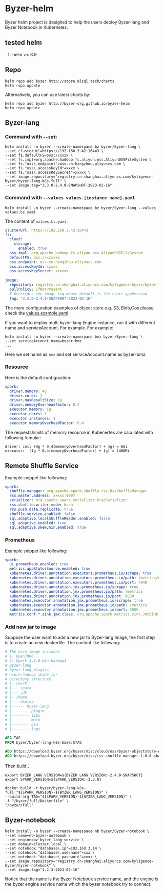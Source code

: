 # Byzer-helm

Byzer helm project is desighed to help the users deploy Byzer-lang  and Byzer Notebook in Kubernetes.

## tested helm

1. helm >= 3.9 

## Repo

```
helm repo add byzer http://store.mlsql.tech/charts
helm repo update
```

Alternatively, you can use latest charts by:
```shell
helm repo add byzer http://byzer-org.github.io/byzer-helm
helm repo update
```

## Byzer-lang

### Command with `--set`:

```shell
helm install -n byzer --create-namespace bz byzer/Byzer-lang \
--set clusterUrl=https://192.168.3.42:16443 \
--set fs.defaultFS=oss://xxxx \
--set fs.impl=org.apache.hadoop.fs.aliyun.oss.AliyunOSSFileSystem \
--set fs."oss\.endpoint"=oss-cn-hangzhou.aliyuncs.com \
--set fs."oss\.accessKeyId"=xxxx \
--set fs."oss\.accessKeySecret"=xxxxx \
--set image.repository="registry.cn-shanghai.aliyuncs.com/kyligence-byzer/byzer-lang-k8s-full" \
--set image.tag="3.3.0-2.4.0-SNAPSHOT-2023-02-16"
```

### Command with `--values values.[instance name].yaml`


```shell
helm install -n byzer --create-namespace bz byzer/Byzer-lang --values values.bz.yaml
```

The content of `values.bz.yaml`:

```yaml
clusterUrl: https://192.168.3.42:16443
fs:
  cloud:
    storage:
      enabled: true
  oss.impl: org.apache.hadoop.fs.aliyun.oss.AliyunOSSFileSystem
  defaultFS: oss://xxxxxx
  oss.endpoint: oss-cn-hangzhou.aliyuncs.com
  oss.accessKeyId: xxxxx
  oss.accessKeySecret: xxxxxx 
  
image:
  repository: registry.cn-shanghai.aliyuncs.com/kyligence-byzer/byzer-lang-k8s-full
  pullPolicy: IfNotPresent
  # Overrides the image tag whose default is the chart appVersion.
  tag: "3.3.0-2.4.0-SNAPSHOT-2023-02-16"    
```

The more configuration examples of object store e.g. S3, Blob,Cos please check the [values.example.yaml](https://github.com/byzer-org/byzer-helm/blob/master/byzer-lang/values.example.yaml)

If you want to deploy multi byzer-lang Engine instance, run it with different name and serviceAccount. For example. For example: 


```shell
helm install -n byzer --create-namespace bmz byzer/Byzer-lang \
--set serviceAccount.name=byzer-bmz
...
```

Here we set name as `bmz` and set serviceAccount.name as byzer-bmz.

### Resource

Here is the default configuration:

```yaml
spark:
  driver.memory: 4g
  driver.cores: 2
  driver.maxResultSize: 1g  
  driver.memoryOverheadFactor: 0.4
  executor.memory: 1g
  executor.cores: 1
  executor.instances: 1   
  executor.memoryOverheadFactor: 0.4
```

The requests/limits of memory resource in Kubenertes are caculated with following fomular:

```
driver: ceil (4g * 0.4(memoryOverheadFactor) + 4g) = 6Gi
executor:  (1g * 0.4(memoryOverheadFactor) + 1g) = 1400Mi
```

## Remote Shuffle Service

Example snippet like following: 

```yaml
spark:
  shuffle.manager: org.apache.spark.shuffle.rss.RssShuffleManager  
  rss.master.address: xxxxx:9097
  serializer: org.apache.spark.serializer.KryoSerializer
  rss.shuffle.writer.mode: hash
  rss.push.data.replicate: true
  shuffle.service.enabled: false
  sql.adaptive.localShuffleReader.enabled: false
  sql.adaptive.enabled: true
  sql.adaptive.skewJoin.enabled: true
```

### Prometheus
Example snippet like following: 

```yaml
spark:
  ui.prometheus.enabled: true  
  metrics.appStatusSource.enabled: true
  kubernetes.driver.annotation.executors.prometheus.io/scrape: true
  kubernetes.driver.annotation.executors.prometheus.io/path: /metrics/executors/prometheus
  kubernetes.driver.annotation.executors.prometheus.io/port: 4040
  kubernetes.driver.annotation.jmx.prometheus.io/scrape: true
  kubernetes.driver.annotation.jmx.prometheus.io/path: /metrics
  kubernetes.driver.annotation.jmx.prometheus.io/port: 8080
  kubernetes.executor.annotation.jmx.prometheus.io/scrape: true
  kubernetes.executor.annotation.jmx.prometheus.io/path: /metrics
  kubernetes.executor.annotation.jmx.prometheus.io/port: 8080
  metrics.conf.*.sink.jmx.class: org.apache.spark.metrics.sink.JmxSink
```

### Add new jar to image

Suppose the user want to add a new jar to Byzer-lang Image, the first step is to create 
an new dockerfile. The content like following:

```dockerfile
# The base image includes
# 1. OpenJDK8
# 2. Spark 3.3.0-bin-hadoop3
# Byzer-lang
# Byzer-lang plugins
# azure-hadoop shade jar
# Directory structure
# |- /work
# |--- spark
# |--- jdk
# |- /home
# |--- deploy
# |------ byzer-lang
# |-------- plugin
# |-------- libs
# |-------- main
# |-------- bin
# |-------- logs

ARG TAG
FROM byzer/byzer-lang-k8s-base:$TAG

ADD https://download.byzer.org/byzer/misc/cloud/oss/byzer-objectstore-oss-3.3_2.12-0.1.0-SNAPSHOT.jar /home/deploy/byzer-lang/libs/
ADD https://download.byzer.org/byzer/misc/rss-shuffle-manager-1.0.0-shaded.jar $SPARK_HOME/jars
```

Then build：

```shell
export BYZER_LANG_VERSION=${BYZER_LANG_VERSION:-2.4.0-SNAPSHOT}
export SPARK_VERSION=${SPARK_VERSION:-3.3.0}

docker build -t byzer/byzer-lang-k8s-full:"${SPARK_VERSION}-${BYZER_LANG_VERSION}" \
--build-arg TAG="${SPARK_VERSION}-${BYZER_LANG_VERSION}" \
-f "/byzer/full/Dockerfile" \
"/byzer/full"
```

## Byzer-notebook

```shell
helm install -n byzer --create-namespace nb byzer/Byzer-notebook \
--set name=nb-byzer-notebook \
--set engine=bz-byzer-lang-service \
--set domain=cluster.local \
--set notebook."database\.ip"=192.168.3.14 \
--set notebook."database\.username"=xxx \
--set notebook."database\.password"=xxxx \
--set image.repository="registry.cn-shanghai.aliyuncs.com/kyligence-byzer/byzer-notebook" \
--set image.tag="1.2.3-2023-02-16"
```

Notice that the name is the Byzer Notebook service name, and the engine is the byzer engine service name which the byzer notebook try to connect.


